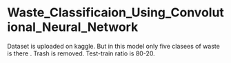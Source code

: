 # Waste_Classificaion_Using_Convolutional_Neural_Network
Dataset is uploaded on kaggle. But in this model only five clasees of waste is there . Trash is removed.
Test-train ratio is 80-20.
